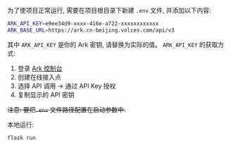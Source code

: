 为了使项目正常运行, 需要在项目根目录下新建 `.env` 文件, 并添加以下内容:
```bash
ARK_API_KEY=e9ee34d9-xxxx-416e-a722-xxxxxxxxxxxx
ARK_BASE_URL=https://ark.cn-beijing.volces.com/api/v3
```
其中 `ARK_API_KEY` 是你的 Ark 密钥, 请替换为实际的值。
`ARK_API_KEY` 的获取方式:
1. 登录 [Ark 控制台](https://console.volcengine.com/ark/region:ark+cn-beijing/endpoint?config=%7B%7D)
2. 创建在线接入点
3. 选择 API 调用 -> 通过 API Key 授权
4. 复制显示的 API 密钥

~~注意: 要把`.env` 文件路径配置在启动参数中.~~

本地运行:
```bash
flask run
```